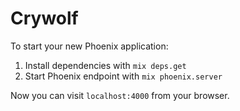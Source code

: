 # Crywolf

To start your new Phoenix application:

1. Install dependencies with `mix deps.get`
2. Start Phoenix endpoint with `mix phoenix.server`

Now you can visit `localhost:4000` from your browser.
